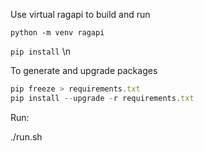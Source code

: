 Use virtual ragapi to build and run

`python -m venv ragapi`

`pip install` \n 

To generate and upgrade packages

```javascript
pip freeze > requirements.txt
pip install --upgrade -r requirements.txt
```



Run:

./run.sh